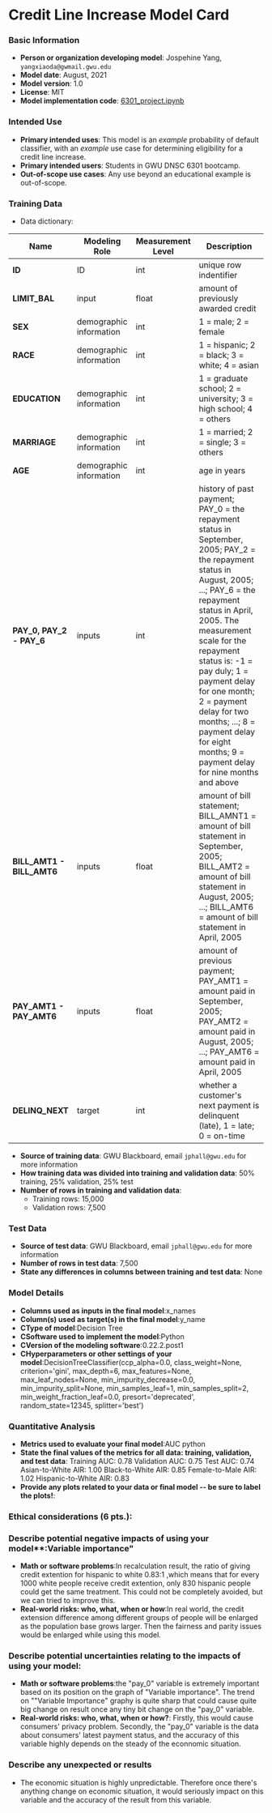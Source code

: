 # Credit Line Increase Model Card

### Basic Information

* **Person or organization developing model**: Jospehine Yang, `yangxiaoda@gwmail.gwu.edu`
* **Model date**: August, 2021
* **Model version**: 1.0
* **License**: MIT
* **Model implementation code**: [6301_project.ipynb](6301_project.ipynb)

### Intended Use
* **Primary intended uses**: This model is an *example* probability of default classifier, with an *example* use case for determining eligibility for a credit line increase.
* **Primary intended users**: Students in GWU DNSC 6301 bootcamp.
* **Out-of-scope use cases**: Any use beyond an educational example is out-of-scope.

### Training Data

* Data dictionary: 

| Name | Modeling Role | Measurement Level| Description|
| ---- | ------------- | ---------------- | ---------- |
|**ID**| ID | int | unique row indentifier |
| **LIMIT_BAL** | input | float | amount of previously awarded credit |
| **SEX** | demographic information | int | 1 = male; 2 = female
| **RACE** | demographic information | int | 1 = hispanic; 2 = black; 3 = white; 4 = asian |
| **EDUCATION** | demographic information | int | 1 = graduate school; 2 = university; 3 = high school; 4 = others |
| **MARRIAGE** | demographic information | int | 1 = married; 2 = single; 3 = others |
| **AGE** | demographic information | int | age in years |
| **PAY_0, PAY_2 - PAY_6** | inputs | int | history of past payment; PAY_0 = the repayment status in September, 2005; PAY_2 = the repayment status in August, 2005; ...; PAY_6 = the repayment status in April, 2005. The measurement scale for the repayment status is: -1 = pay duly; 1 = payment delay for one month; 2 = payment delay for two months; ...; 8 = payment delay for eight months; 9 = payment delay for nine months and above |
| **BILL_AMT1 - BILL_AMT6** | inputs | float | amount of bill statement; BILL_AMNT1 = amount of bill statement in September, 2005; BILL_AMT2 = amount of bill statement in August, 2005; ...; BILL_AMT6 = amount of bill statement in April, 2005 |
| **PAY_AMT1 - PAY_AMT6** | inputs | float | amount of previous payment; PAY_AMT1 = amount paid in September, 2005; PAY_AMT2 = amount paid in August, 2005; ...; PAY_AMT6 = amount paid in April, 2005 |
| **DELINQ_NEXT**| target | int | whether a customer's next payment is delinquent (late), 1 = late; 0 = on-time |

* **Source of training data**: GWU Blackboard, email `jphall@gwu.edu` for more information
* **How training data was divided into training and validation data**: 50% training, 25% validation, 25% test
* **Number of rows in training and validation data**:
  * Training rows: 15,000
  * Validation rows: 7,500

### Test Data
* **Source of test data**: GWU Blackboard, email `jphall@gwu.edu` for more information
* **Number of rows in test data**: 7,500
* **State any differences in columns between training and test data**: None

### Model Details
* **Columns used as inputs in the final model**:x_names
* **Column(s) used as target(s) in the final model**:y_name
* **CType of model**:Decision Tree
* **CSoftware used to implement the model**:Python
* **CVersion of the modeling software**:0.22.2.post1
* **CHyperparameters or other settings of your model**:DecisionTreeClassifier(ccp_alpha=0.0, class_weight=None, criterion='gini',
                       max_depth=6, max_features=None, max_leaf_nodes=None,
                       min_impurity_decrease=0.0, min_impurity_split=None,
                       min_samples_leaf=1, min_samples_split=2,
                       min_weight_fraction_leaf=0.0, presort='deprecated',
                       random_state=12345, splitter='best')
###  Quantitative Analysis
* **Metrics used to evaluate your final model**:AUC python
* **State the final values of the metrics for all data: training, validation, and test data**:
Training AUC: 0.78 Validation AUC: 0.75 Test AUC: 0.74 Asian-to-White AIR: 1.00 Black-to-White AIR: 0.85 Female-to-Male AIR: 1.02 Hispanic-to-White AIR: 0.83
* **Provide any plots related to your data or final model -- be sure to label the plots!**:

### Ethical considerations (6 pts.):
### Describe potential negative impacts of using your model**:Variable importance"
* **Math or software problems**:In recalculation result, the ratio of giving credit extention for hispanic to white 0.83:1 ,which means that for every 1000 white people receive credit extention, only 830 hispanic people could get the same treatment. This could not be completely avoided, but we can tried to improve this. 
* **Real-world risks: who, what, when or how**:In real world, the credit extension difference among different groups of people will be enlarged as the population base grows larger. Then the fairness and parity issues would be enlarged while using this model. 
### Describe potential uncertainties relating to the impacts of using your model:
* **Math or software problems**:the "pay_0" variable is extremely important based on its position on the graph of "Variable importance". The trend on ""Variable Importance" graphy is quite sharp that could cause quite big change on result once any tiny bit change on the "pay_0" variable.
* **Real-world risks: who, what, when or how?**: Firstly, this would cause consumers' privacy problem. Secondly, the "pay_0" variable is the data about consumers' latest payment status, and the accuracy of this variable highly depends on the steady of the econnomic situation. 
### Describe any unexpected or results
* The economic situation is highly unpredictable. Therefore once there's anything change on economic situation, it would seriously impact on this variable and the accuracy of the result from this variable.
